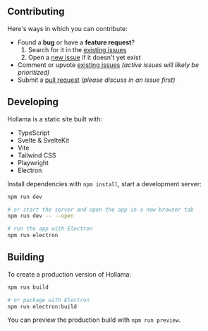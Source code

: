 ## Contributing

Here's ways in which you can contribute:

- Found a **bug** or have a **feature request**?
  1. Search for it in the [existing issues](https://github.com/fmaclen/hollama/issues)
  2. Open a [new issue](https://github.com/fmaclen/hollama/issues/new) if it doesn't yet exist
- Comment or upvote [existing issues](https://github.com/fmaclen/hollama/issues) _(active issues will likely be prioritized)_
- Submit a [pull request](https://github.com/fmaclen/hollama/pulls) _(please discuss in an issue first)_

## Developing

Hollama is a static site built with:

- TypeScript
- Svelte & SvelteKit
- Vite
- Tailwind CSS
- Playwright
- Electron

Install dependencies with `npm install`, start a development server:

```bash
npm run dev

# or start the server and open the app in a new browser tab
npm run dev -- --open

# run the app with Electron
npm run electron
```

## Building

To create a production version of Hollama:

```bash
npm run build

# or package with Electron
npm run electron:build
```

You can preview the production build with `npm run preview`.
